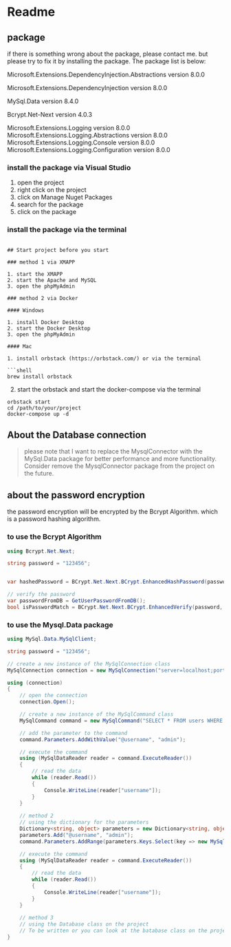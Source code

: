 ﻿# Readme

## package

if there is something wrong about the package, please contact me. but please try to fix it by installing the package.
The package list is below:

Microsoft.Extensions.DependencyInjection.Abstractions version 8.0.0

Microsoft.Extensions.DependencyInjection version 8.0.0

MySql.Data version 8.4.0

Bcrypt.Net-Next version 4.0.3

Microsoft.Extensions.Logging version 8.0.0
Microsoft.Extensions.Logging.Abstractions version 8.0.0
Microsoft.Extensions.Logging.Console version 8.0.0
Microsoft.Extensions.Logging.Configuration version 8.0.0

### install the package via Visual Studio

1. open the project
2. right click on the project
3. click on Manage Nuget Packages
4. search for the package
5. click on the package

### install the package via the terminal

```shell

## Start project before you start

### method 1 via XMAPP

1. start the XMAPP
2. start the Apache and MySQL
3. open the phpMyAdmin

### method 2 via Docker

#### Windows

1. install Docker Desktop
2. start the Docker Desktop
3. open the phpMyAdmin

#### Mac

1. install orbstack (https://orbstack.com/) or via the terminal

```shell
brew install orbstack
```

2. start the orbstack and start the docker-compose via the terminal

```shell
orbstack start
cd /path/to/your/project
docker-compose up -d
```

## About the Database connection

> please note that I want to replace the MysqlConnector with the MySql.Data package for better performance and more
> functionality.
> Consider remove the MysqlConnector package from the project on the future.

## about the password encryption

the password encryption will be encrypted by the Bcrypt Algorithm. which is a password hashing algorithm.

### to use the Bcrypt Algorithm

```csharp
using Bcrypt.Net.Next;

string password = "123456";


var hashedPassword = BCrypt.Net.Next.BCrypt.EnhancedHashPassword(password);

// verify the password
var passwordFromDB = GetUserPasswordFromDB();
bool isPasswordMatch = BCrypt.Net.Next.BCrypt.EnhancedVerify(password, passwordFromDB);
```

### to use the Mysql.Data package

```csharp
using MySql.Data.MySqlClient;

string password = "123456";

// create a new instance of the MySqlConnection class
MySqlConnection connection = new MySqlConnection("server=localhost;port=3306;user id=root; password=;database=itp4915m_se1d_group4;charset=utf8;");

using (connection)
{
    // open the connection
    connection.Open();

    // create a new instance of the MySqlCommand class
    MySqlCommand command = new MySqlCommand("SELECT * FROM users WHERE username = @username", connection);

    // add the parameter to the command
    command.Parameters.AddWithValue("@username", "admin");

    // execute the command
    using (MySqlDataReader reader = command.ExecuteReader())
    {
        // read the data
        while (reader.Read())
        {
            Console.WriteLine(reader["username"]);
        }
    }
    
    // method 2
    // using the dictionary for the parameters
    Dictionary<string, object> parameters = new Dictionary<string, object>();
    parameters.Add("@username", "admin");
    command.Parameters.AddRange(parameters.Keys.Select(key => new MySqlParameter(key, parameters[key])).ToArray());

    // execute the command
    using (MySqlDataReader reader = command.ExecuteReader())
    {
        // read the data
        while (reader.Read())
        {
            Console.WriteLine(reader["username"]);
        }
    }
    
    // method 3
    // using the Database class on the project
    // To be written or you can look at the batabase class on the project
}
```
